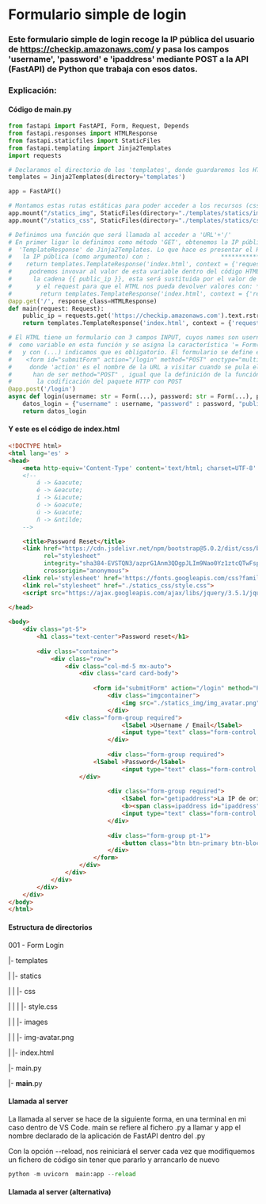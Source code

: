 # Formulario simple de login

### Este formulario simple de login recoge la IP pública del usuario de https://checkip.amazonaws.com/ y pasa los campos 'username', 'password' e 'ipaddress' mediante POST a la API (FastAPI) de Python que trabaja con esos datos.

### Explicación:

#### Código de main.py

```python
from fastapi import FastAPI, Form, Request, Depends
from fastapi.responses import HTMLResponse
from fastapi.staticfiles import StaticFiles
from fastapi.templating import Jinja2Templates
import requests

# Declaramos el directorio de los 'templates', donde guardaremos los HTML que usaremos como plantillas
templates = Jinja2Templates(directory='templates')

app = FastAPI()

# Montamos estas rutas estáticas para poder acceder a los recursos (css, imgs, ico, ...)
app.mount("/statics_img", StaticFiles(directory="./templates/statics/images"), name='images')
app.mount("/statics_css", StaticFiles(directory="./templates/statics/css"), name='css')

# Definimos una función que será llamada al acceder a 'URL'+'/'
# En primer ligar lo definimos como método 'GET', obtenemos la IP pública y 'creamos' el HTML con
#  'TemplateResponse' de Jinja2Templates. Lo que hace es presentar el HTML, al que le pasamos el valor de
#   la IP pública (como argumento) con :                    *************************\/\/\/\/\/\/\/\/\/\/\/
#    return templates.TemplateResponse('index.html', context = {'request': request, 'public_ip': public_ip})
#     podremos invovar al valor de esta variable dentro del código HTML con {{ public_ip }}. Cada vez que en el HTML aparezca
#      la cadena {{ public_ip }}, esta será sustituida por el valor de la variable
#       y el request para que el HTML nos pueda devolver valores con: ***** \/\/\/\/\/
#        return templates.TemplateResponse('index.html', context = {'request': request, 'public_ip': public_ip})
@app.get('/', response_class=HTMLResponse)
def main(request: Request):
    public_ip = requests.get('https://checkip.amazonaws.com').text.rstrip()
    return templates.TemplateResponse('index.html', context = {'request': request, 'public_ip': public_ip})

# El HTML tiene un formulario con 3 campos INPUT, cuyos names son username, password y public_ip (este está oculto), que se definen
#  como variable en esta función y se asigna la característica '= Form(...), para indicar que será 'rellenados' desde el formulario
#   y con (...) indicamos que es obligatorio. El formulario se define en el HTML como
#    <form id="submitForm" action="/login" method="POST" enctype="multipart/form-data">
#     donde 'action' es el nombre de la URL a visitar cuando se pula el botón, con lo que llamará a esta función, y las características
#      han de ser method="POST" , igual que la definición de la función y el enctype="multipart/form-data" para que entienda
#       la codificación del paquete HTTP con POST
@app.post('/login')
async def login(username: str = Form(...), password: str = Form(...), public_ip: str = Form(...)):
    datos_login = {"username" : username, "password" : password, "public_ip" : public_ip}
    return datos_login
```

#### Y este es el código de index.html

```html
<!DOCTYPE html>
<html lang='es' >
<head>
    <meta http-equiv='Content-Type' content='text/html; charset=UTF-8' />
    <!--
        á -> &aacute;
        é -> &eacute;
        í -> &iacute;
        ó -> &oacute;
        ú -> &uacute;
        ñ -> &ntilde;
    -->

    <title>Password Reset</title>
    <link href="https://cdn.jsdelivr.net/npm/bootstrap@5.0.2/dist/css/bootstrap.min.css" 
          rel="stylesheet" 
          integrity="sha384-EVSTQN3/azprG1Anm3QDgpJLIm9Nao0Yz1ztcQTwFspd3yD65VohhpuuCOmLASjC"
          crossorigin="anonymous">
    <link rel='stylesheet' href='https://fonts.googleapis.com/css?family=Muli'>
    <link rel="stylesheet" href="./statics_css/style.css">
    <script src="https://ajax.googleapis.com/ajax/libs/jquery/3.5.1/jquery.min.js"></script>
    
</head>

<body>
    <div class="pt-5">
        <h1 class="text-center">Password reset</h1>
  
        <div class="container">
            <div class="row">
                <div class="col-md-5 mx-auto">
                    <div class="card card-body">
                                                    
                        <form id="submitForm" action="/login" method="POST" enctype="multipart/form-data">
                            <div class="imgcontainer">
                                <img src="./statics_img/img_avatar.png" alt="Avatar" class="avatar">
                            </div>    
			    <div class="form-group required">
                                <lSabel >Username / Email</lSabel>
                                <input type="text" class="form-control text-lowercase" id="username" required="" name="username" value="">
                            </div>                    
                                
                            <div class="form-group required">
    			        <lSabel >Password</lSabel>
                                <input type="text" class="form-control text-lowercase" id="password" required="" name="password" value="">
		    	    </div>
				
                            <div class="form-group required">
                                <lSabel for="getipaddress">La IP de origen quedar&aacute registrada:</lSabel>
                                <b><span class=ipaddress id="ipaddress" name="public_ip" value="{{ public_ip }}">{{ public_ip }}</b>
                                <input type="text" class="form-control text-lowercase" id="public_ip" hidden name="public_ip" value="{{ public_ip }}">
                            </div>
                            
                            <div class="form-group pt-1">
                                <button class="btn btn-primary btn-block" type="submit" value="Submit">Enviar</button>
                            </div>
                        </form>
                    </div>
                </div>
            </div>
        </div>
    </div>
</body>
</html>
```

#### Estructura de directorios

001 - Form Login

|- templates

|     |- statics     

|     |     |- css

|     |     |     |- style.css

|     |     |- images

|     |           |- img-avatar.png

|     |- index.html

|- main.py

|- __main__.py

#### Llamada al server

La llamada al server se hace de la siguiente forma, en una terminal en mi caso dentro de VS Code. main se refiere al fichero .py a llamar y app el nombre declarado de la aplicación de FastAPI dentro del .py

Con la opción --reload, nos reiniciará el server cada vez que modifiquemos un fichero de código sin tener que pararlo y arrancarlo de nuevo

```py
python -m uvicorn  main:app --reload
```

#### Llamada al server (alternativa)

